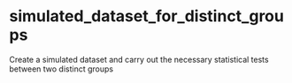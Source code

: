 # simulated_dataset_for_distinct_groups
Create a simulated dataset and carry out the necessary statistical tests between two distinct groups
